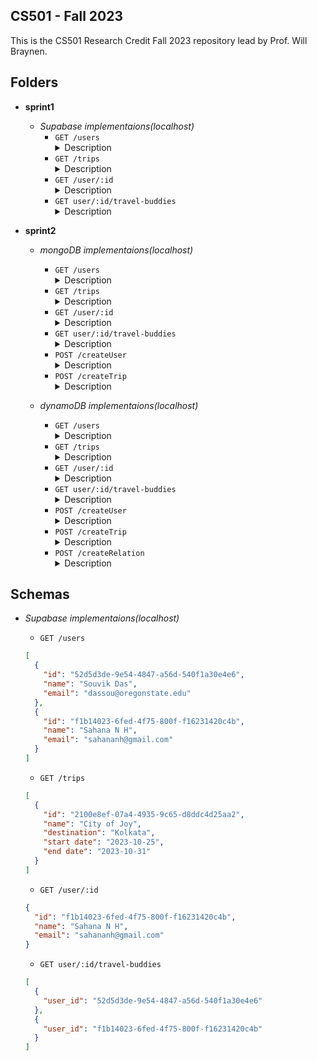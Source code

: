 ## CS501 - Fall 2023

This is the CS501 Research Credit Fall 2023 repository lead by Prof. Will Braynen. 

## Folders

- **sprint1** 
	- _Supabase implementaions(localhost)_ 
		- `GET /users`<details><summary>Description</summary>></details>
		- `GET /trips`<details><summary>Description</summary>></details>
		- `GET /user/:id`<details><summary>Description</summary>></details>
		- `GET user/:id/travel-buddies`<details><summary>Description</summary>></details>

- **sprint2** 
	- _mongoDB implementaions(localhost)_
		- `GET /users`<details><summary>Description</summary>></details> 
		- `GET /trips`<details><summary>Description</summary>></details>
		- `GET /user/:id`<details><summary>Description</summary>></details>
		- `GET user/:id/travel-buddies`<details><summary>Description</summary>></details>
		- `POST /createUser`<details><summary>Description</summary>></details> 
		- `POST /createTrip`<details><summary>Description</summary>></details>
	
	- _dynamoDB implementaions(localhost)_
		- `GET /users`<details><summary>Description</summary>></details> 
		- `GET /trips`<details><summary>Description</summary>></details>
		- `GET /user/:id`<details><summary>Description</summary>></details>
		- `GET user/:id/travel-buddies`<details><summary>Description</summary>></details>
		- `POST /createUser`<details><summary>Description</summary>></details> 
		- `POST /createTrip`<details><summary>Description</summary>></details>
		- `POST /createRelation`<details><summary>Description</summary>></details>

## Schemas

- _Supabase implementaions(localhost)_

	- `GET /users`
	```json
	[
	  {
	    "id": "52d5d3de-9e54-4847-a56d-540f1a30e4e6",
	    "name": "Souvik Das",
	    "email": "dassou@oregonstate.edu"
	  },
	  {
	    "id": "f1b14023-6fed-4f75-800f-f16231420c4b",
	    "name": "Sahana N H",
	    "email": "sahananh@gmail.com"
	  }
	]
	```
	- `GET /trips`
	```json
	[
	  {
	    "id": "2100e8ef-07a4-4935-9c65-d8ddc4d25aa2",
	    "name": "City of Joy",
	    "destination": "Kolkata",
	    "start date": "2023-10-25",
	    "end date": "2023-10-31"
	  }
	]
	```
	- `GET /user/:id`
	```json
	{
	  "id": "f1b14023-6fed-4f75-800f-f16231420c4b",
	  "name": "Sahana N H",
	  "email": "sahananh@gmail.com"
	}
	```
	- `GET user/:id/travel-buddies`
	```json
	[
	  {
	    "user_id": "52d5d3de-9e54-4847-a56d-540f1a30e4e6"
	  },
	  {
	    "user_id": "f1b14023-6fed-4f75-800f-f16231420c4b"
	  }
	]
	```